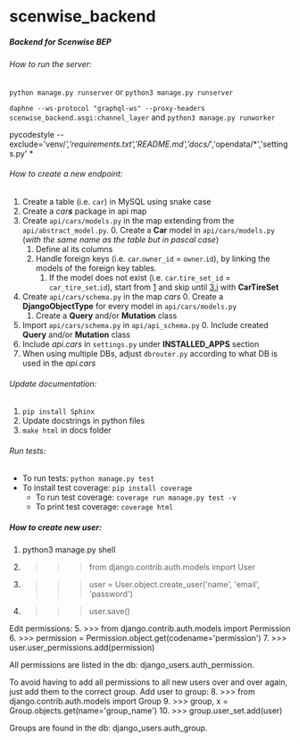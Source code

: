 # scenwise_backend

##### Backend for Scenwise BEP

###### How to run the server:

`python manage.py runserver` or `python3 manage.py runserver`

`daphne --ws-protocol "graphql-ws" --proxy-headers scenwise_backend.asgi:channel_layer` and `python3 manage.py runworker`

pycodestyle --exclude='venv/*','requirements.txt','README.md','docs/*','opendata/*','settings.py' *

###### How to create a new endpoint:
1. <span id="one">Create a table (i.e. `car`) in MySQL using snake case</span>
2. Create a _car**s**_ package in api map
3. Create `api/cars/models.py` in the map extending from the `api/abstract_model.py`.
    0. <span id="threeDotZero">Create a **Car** model in `api/cars/models.py`
     (_with the same name as the table but in pascal case_)</span>
    1. Define al its columns
    2. Handle foreign keys (i.e. `car`.`owner_id` = `owner`.`id`), by linking the models of the foreign key tables.
        1. If the model does not exist (i.e. `car`.`tire_set_id` = `car_tire_set`.`id`), start from <a href="#one">1</a> and skip until <a href="#threeDotZero">3.i</a> with **CarTireSet**
4. Create `api/cars/schema.py` in the map *cars*
    0. Create a **DjangoObjectType** for every model in `api/cars/models.py`
    1. Create a **Query** and/or **Mutation** class
5. Import `api/cars/schema.py` in `api/api_schema.py`
    0. Include created **Query** and/or **Mutation** class
6. Include _api.cars_ in `settings.py` under **INSTALLED_APPS** section
7. When using multiple DBs, adjust `dbrouter.py` according to what DB is used in the _api.cars_

###### Update documentation:
1.  `pip install Sphinx`
2. Update docstrings in python files
3. `make html` in docs folder

###### Run tests:
- To run tests: `python manage.py test`
- To install test coverage: `pip install coverage`
    - To run test coverage: `coverage run manage.py test -v`
    - To print test coverage: `coverage html`

##### How to create new user:
1. python3 manage.py shell
2. >>> from django.contrib.auth.models import User
3. >>> user = User.object.create_user('name', 'email', 'password')
4. >>> user.save()

Edit permissions:
5. >>> from django.contrib.auth.models import Permission
6. >>> permission = Permission.object.get(codename='permission')
7. >>> user.user_permissions.add(permission)

All permissions are listed in the db: django_users.auth_permission.

To avoid having to add all permissions to all new users over and over again, just add them to the correct group.
Add user to group:
8. >>> from django.contrib.auth.models import Group
9. >>> group, x = Group.objects.get(name='group_name')
10. >>> group.user_set.add(user)

Groups are found in the db: django_users.auth_group.
